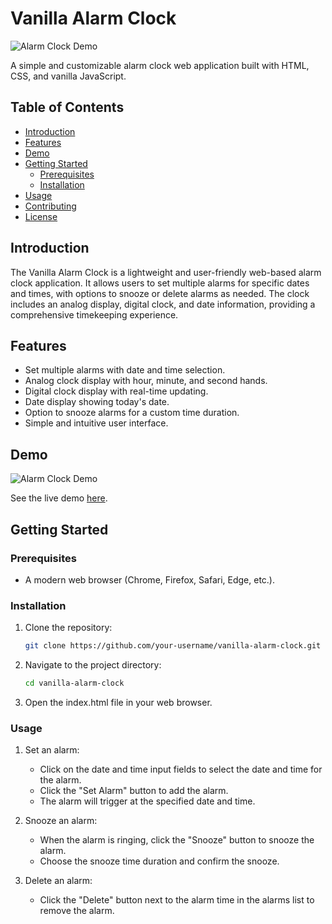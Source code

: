 # Vanilla Alarm Clock

![Alarm Clock Demo](path-to-demo-gif-or-screenshot.gif)

A simple and customizable alarm clock web application built with HTML, CSS, and vanilla JavaScript.

## Table of Contents

- [Introduction](#introduction)
- [Features](#features)
- [Demo](#demo)
- [Getting Started](#getting-started)
  - [Prerequisites](#prerequisites)
  - [Installation](#installation)
- [Usage](#usage)
- [Contributing](#contributing)
- [License](#license)

## Introduction

The Vanilla Alarm Clock is a lightweight and user-friendly web-based alarm clock application. It allows users to set multiple alarms for specific dates and times, with options to snooze or delete alarms as needed. The clock includes an analog display, digital clock, and date information, providing a comprehensive timekeeping experience.

## Features

- Set multiple alarms with date and time selection.
- Analog clock display with hour, minute, and second hands.
- Digital clock display with real-time updating.
- Date display showing today's date.
- Option to snooze alarms for a custom time duration.
- Simple and intuitive user interface.

## Demo

![Alarm Clock Demo](path-to-demo-gif-or-screenshot.gif)

See the live demo [here](link-to-live-demo).

## Getting Started

### Prerequisites

- A modern web browser (Chrome, Firefox, Safari, Edge, etc.).

### Installation

1. Clone the repository:

   ```bash
   git clone https://github.com/your-username/vanilla-alarm-clock.git

2. Navigate to the project directory:

   ```bash
   cd vanilla-alarm-clock

3. Open the index.html file in your web browser.

### Usage

1. Set an alarm:
    - Click on the date and time input fields to select the date and time for the alarm.
    - Click the "Set Alarm" button to add the alarm.
    - The alarm will trigger at the specified date and time.

2. Snooze an alarm:
    - When the alarm is ringing, click the "Snooze" button to snooze the alarm.
    - Choose the snooze time duration and confirm the snooze.

3. Delete an alarm:
    - Click the "Delete" button next to the alarm time in the alarms list to remove the alarm.

